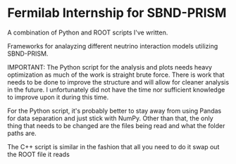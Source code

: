 # Fermilab Internship for SBND-PRISM

A combination of Python and ROOT scripts I've written.

Frameworks for analayzing different neutrino interaction models utilizing SBND-PRISM.

IMPORTANT: The Python script for the analysis and plots needs heavy optimization as much of the work is straight brute force. There is work that needs to be done to improve the structure and will allow for cleaner analysis in the future. I unfortunately did not have the time nor sufficient knowledge to improve upon it during this time.

For the Python script, it's probably better to stay away from using Pandas for data separation and just stick with NumPy. Other than that, the only thing that needs to be changed are the files being read and what the folder paths are.

The C++ script is similar in the fashion that all you need to do it swap out the ROOT file it reads
